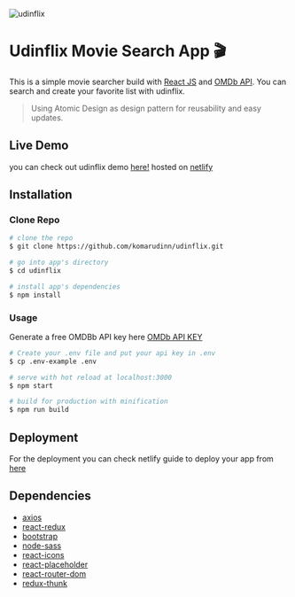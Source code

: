 ![udinflix](https://i.ibb.co/C0HfQhw/brand-logo.png)

# Udinflix Movie Search App 🎬

This is a simple movie searcher build with [React JS](https://reactjs.org) and [OMDb API](http://www.omdbapi.com/). You can search and create your favorite list with udinflix.

> Using Atomic Design as design pattern for reusability and easy updates.

## Live Demo
you can check out udinflix demo [here!](none) hosted on [netlify](http://netlify.com)

## Installation
### Clone Repo

``` bash
# clone the repo
$ git clone https://github.com/komarudinn/udinflix.git

# go into app's directory
$ cd udinflix

# install app's dependencies
$ npm install
```

### Usage
Generate a free OMDBb API key here [OMDb API KEY](http://www.omdbapi.com/apikey.aspx)
``` bash
# Create your .env file and put your api key in .env
$ cp .env-example .env

# serve with hot reload at localhost:3000
$ npm start

# build for production with minification
$ npm run build
```

## Deployment

For the deployment you can check netlify guide to deploy your app from [here](https://www.netlify.com/blog/2016/09/29/a-step-by-step-guide-deploying-on-netlify/)

## Dependencies

- [axios](https://www.npmjs.com/package/axios)
- [react-redux](https://www.npmjs.com/package/react-redux) 
- [bootstrap](https://www.npmjs.com/package/bootstrap)
- [node-sass](https://www.npmjs.com/package/node-sass) 
- [react-icons](https://www.npmjs.com/package/react-icons)
- [react-placeholder](https://www.npmjs.com/package/react-placeholder)
- [react-router-dom](https://www.npmjs.com/package/react-router-dom)
- [redux-thunk](https://www.npmjs.com/package/redux-thunk) 



